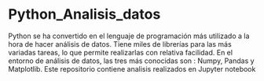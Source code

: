 # Python_Analisis_datos
Python se ha convertido en el lenguaje de programación más utilizado a la hora de hacer análisis de datos. Tiene miles de librerías para las más variadas tareas, lo que permite realizarlas con relativa facilidad. En el entorno de análisis de datos, las tres más conocidas son : Numpy, Pandas y Matplotlib.
Este repositorio contiene analisis realizados en Jupyter notebook
